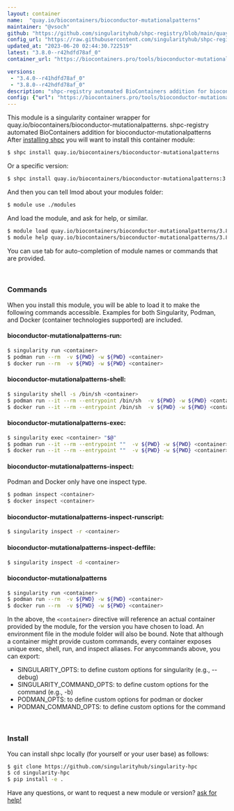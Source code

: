 ```yaml
---
layout: container
name:  "quay.io/biocontainers/bioconductor-mutationalpatterns"
maintainer: "@vsoch"
github: "https://github.com/singularityhub/shpc-registry/blob/main/quay.io/biocontainers/bioconductor-mutationalpatterns/container.yaml"
config_url: "https://raw.githubusercontent.com/singularityhub/shpc-registry/main/quay.io/biocontainers/bioconductor-mutationalpatterns/container.yaml"
updated_at: "2023-06-20 02:44:30.722519"
latest: "3.8.0--r42hdfd78af_0"
container_url: "https://biocontainers.pro/tools/bioconductor-mutationalpatterns"

versions:
 - "3.4.0--r41hdfd78af_0"
 - "3.8.0--r42hdfd78af_0"
description: "shpc-registry automated BioContainers addition for bioconductor-mutationalpatterns"
config: {"url": "https://biocontainers.pro/tools/bioconductor-mutationalpatterns", "maintainer": "@vsoch", "description": "shpc-registry automated BioContainers addition for bioconductor-mutationalpatterns", "latest": {"3.8.0--r42hdfd78af_0": "sha256:4a69e7c715d0dc4339241b3634c59c5623be35257a48967d54bd5263a6266ab1"}, "tags": {"3.4.0--r41hdfd78af_0": "sha256:2687c568d406af5be76e3032482c90c40ff70ec1a21f54802e8ab0a30a1eda83", "3.8.0--r42hdfd78af_0": "sha256:4a69e7c715d0dc4339241b3634c59c5623be35257a48967d54bd5263a6266ab1"}, "docker": "quay.io/biocontainers/bioconductor-mutationalpatterns"}
---
```


This module is a singularity container wrapper for quay.io/biocontainers/bioconductor-mutationalpatterns.
shpc-registry automated BioContainers addition for bioconductor-mutationalpatterns
After [installing shpc](#install) you will want to install this container module:


```bash
$ shpc install quay.io/biocontainers/bioconductor-mutationalpatterns
```

Or a specific version:

```bash
$ shpc install quay.io/biocontainers/bioconductor-mutationalpatterns:3.8.0--r42hdfd78af_0
```

And then you can tell lmod about your modules folder:

```bash
$ module use ./modules
```

And load the module, and ask for help, or similar.

```bash
$ module load quay.io/biocontainers/bioconductor-mutationalpatterns/3.8.0--r42hdfd78af_0
$ module help quay.io/biocontainers/bioconductor-mutationalpatterns/3.8.0--r42hdfd78af_0
```

You can use tab for auto-completion of module names or commands that are provided.

<br>

### Commands

When you install this module, you will be able to load it to make the following commands accessible.
Examples for both Singularity, Podman, and Docker (container technologies supported) are included.

#### bioconductor-mutationalpatterns-run:

```bash
$ singularity run <container>
$ podman run --rm  -v ${PWD} -w ${PWD} <container>
$ docker run --rm  -v ${PWD} -w ${PWD} <container>
```

#### bioconductor-mutationalpatterns-shell:

```bash
$ singularity shell -s /bin/sh <container>
$ podman run --it --rm --entrypoint /bin/sh  -v ${PWD} -w ${PWD} <container>
$ docker run --it --rm --entrypoint /bin/sh  -v ${PWD} -w ${PWD} <container>
```

#### bioconductor-mutationalpatterns-exec:

```bash
$ singularity exec <container> "$@"
$ podman run --it --rm --entrypoint ""  -v ${PWD} -w ${PWD} <container> "$@"
$ docker run --it --rm --entrypoint ""  -v ${PWD} -w ${PWD} <container> "$@"
```

#### bioconductor-mutationalpatterns-inspect:

Podman and Docker only have one inspect type.

```bash
$ podman inspect <container>
$ docker inspect <container>
```

#### bioconductor-mutationalpatterns-inspect-runscript:

```bash
$ singularity inspect -r <container>
```

#### bioconductor-mutationalpatterns-inspect-deffile:

```bash
$ singularity inspect -d <container>
```



#### bioconductor-mutationalpatterns

```bash
$ singularity run <container>
$ podman run --rm  -v ${PWD} -w ${PWD} <container>
$ docker run --rm  -v ${PWD} -w ${PWD} <container>
```


In the above, the `<container>` directive will reference an actual container provided
by the module, for the version you have chosen to load. An environment file in the
module folder will also be bound. Note that although a container
might provide custom commands, every container exposes unique exec, shell, run, and
inspect aliases. For anycommands above, you can export:

 - SINGULARITY_OPTS: to define custom options for singularity (e.g., --debug)
 - SINGULARITY_COMMAND_OPTS: to define custom options for the command (e.g., -b)
 - PODMAN_OPTS: to define custom options for podman or docker
 - PODMAN_COMMAND_OPTS: to define custom options for the command

<br>

### Install

You can install shpc locally (for yourself or your user base) as follows:

```bash
$ git clone https://github.com/singularityhub/singularity-hpc
$ cd singularity-hpc
$ pip install -e .
```

Have any questions, or want to request a new module or version? [ask for help!](https://github.com/singularityhub/singularity-hpc/issues)